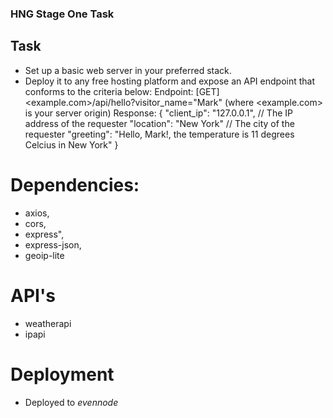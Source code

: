 ### HNG Stage One Task

## Task

- Set up a basic web server in your preferred stack.
- Deploy it to any free hosting platform and expose an API endpoint that conforms to the criteria below:
  Endpoint: [GET] <example.com>/api/hello?visitor_name="Mark" (where <example.com> is your server origin)
  Response:
  {
  "client_ip": "127.0.0.1", // The IP address of the requester
  "location": "New York" // The city of the requester
  "greeting": "Hello, Mark!, the temperature is 11 degrees Celcius in New York"
  }

# Dependencies:

- axios,
- cors,
- express",
- express-json,
- geoip-lite

# API's
- weatherapi
- ipapi

# Deployment

- Deployed to _evennode_
